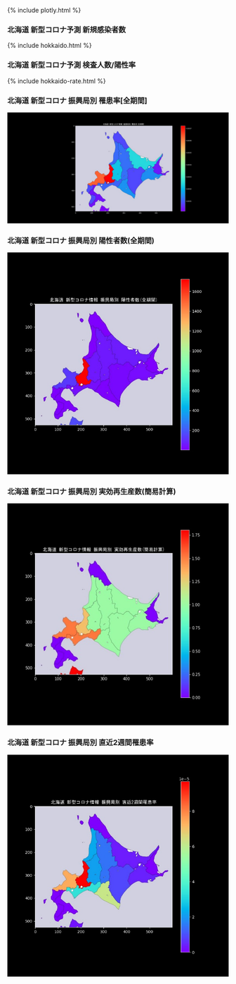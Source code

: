 {% include plotly.html %}

### 北海道 新型コロナ予測 新規感染者数
{% include hokkaido.html %}

### 北海道 新型コロナ予測 検査人数/陽性率
{% include hokkaido-rate.html %}

### 北海道 新型コロナ 振興局別 罹患率[全期間] 
![振興局別 罹患率(全期間)](/images/hokkaido-all.jpg)

### 北海道 新型コロナ 振興局別 陽性者数(全期間)
![振興局別 陽性者数(全期間)](/images/hokkaido-all-n.jpg)

### 北海道 新型コロナ 振興局別 実効再生産数(簡易計算)
![振興局別 実効再生産数(簡易計算)](/images/hokkaido-Rt.jpg)

### 北海道 新型コロナ 振興局別 直近2週間罹患率
![振興局別 直近2週間罹患率](/images/hokkaido-2w.jpg)

